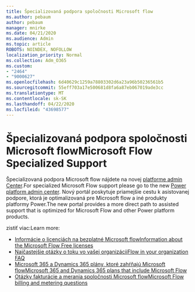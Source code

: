 ```yaml
---
title: Špecializovaná podpora spoločnosti Microsoft flow
ms.author: pebaum
author: pebaum
manager: mnirke
ms.date: 04/21/2020
ms.audience: Admin
ms.topic: article
ROBOTS: NOINDEX, NOFOLLOW
localization_priority: Normal
ms.collection: Adm_O365
ms.custom:
- "2464"
- "9000627"
ms.openlocfilehash: 6d40629c1259a78803302d6a23a96b50236561b5
ms.sourcegitcommit: 55eff703a17e500681d8fa6a87eb067019ade3cc
ms.translationtype: MT
ms.contentlocale: sk-SK
ms.lasthandoff: 04/22/2020
ms.locfileid: "43698577"
---
```

# <a name="microsoft-flow-specialized-support"></a><span data-ttu-id="06ecb-102">Špecializovaná podpora spoločnosti Microsoft flow</span><span class="sxs-lookup"><span data-stu-id="06ecb-102">Microsoft Flow Specialized Support</span></span>

<span data-ttu-id="06ecb-103">Špecializovaná podpora Microsoft flow nájdete na novej [platforme admin Center](https://aka.ms/flowadminsupport).</span><span class="sxs-lookup"><span data-stu-id="06ecb-103">For specialized Microsoft Flow support please go to the new [Power platform admin center](https://aka.ms/flowadminsupport).</span></span> <span data-ttu-id="06ecb-104">Nový portál poskytuje priamejšie cestu k asistovanej podpore, ktorá je optimalizovaná pre Microsoft flow a iné produkty platformy Power.</span><span class="sxs-lookup"><span data-stu-id="06ecb-104">The new portal provides a more direct path to assisted support that is optimized for Microsoft Flow and other Power platform products.</span></span>

<span data-ttu-id="06ecb-105">zistiť viac:</span><span class="sxs-lookup"><span data-stu-id="06ecb-105">Learn more:</span></span>
- [<span data-ttu-id="06ecb-106">Informácie o licenciách na bezplatné Microsoft flow</span><span class="sxs-lookup"><span data-stu-id="06ecb-106">Information about the Microsoft Flow Free licenses</span></span>](https://go.microsoft.com/fwlink/?linkid=2095610)
- [<span data-ttu-id="06ecb-107">Najčastejšie otázky o toku vo vašej organizácii</span><span class="sxs-lookup"><span data-stu-id="06ecb-107">Flow in your organization FAQ</span></span>](https://go.microsoft.com/fwlink/?linkid=2072608)
- [<span data-ttu-id="06ecb-108">Microsoft 365 a Dynamics 365 plány, ktoré zahŕňajú Microsoft flow</span><span class="sxs-lookup"><span data-stu-id="06ecb-108">Microsoft 365 and Dynamics 365 plans that include Microsoft Flow</span></span>](https://go.microsoft.com/fwlink/?linkid=2072406)
- [<span data-ttu-id="06ecb-109">Otázky fakturácie a merania spoločnosti Microsoft flow</span><span class="sxs-lookup"><span data-stu-id="06ecb-109">Microsoft Flow billing and metering questions</span></span>](https://go.microsoft.com/fwlink/?linkid=2072612)